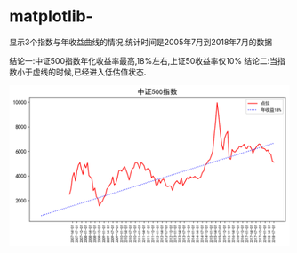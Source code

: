 # matplotlib-

显示3个指数与年收益曲线的情况,统计时间是2005年7月到2018年7月的数据

结论一:中证500指数年化收益率最高,18%左右,上证50收益率仅10%
结论二:当指数小于虚线的时候,已经进入低估值状态.

![Image text](https://github.com/onmyway4212/matplotlib-/raw/03/zz500.png?raw=true)
